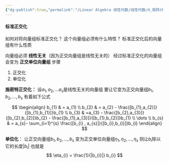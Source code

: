 ```yaml
---
{"dg-publish":true,"permalink":"/Linear Algebra 线性代数/线性代数/4_矩阵计算/4.6 正交向量组与正交矩阵/工具箱：标准正交化/","tags":["线代","工具箱"]}
---
```


#### 标准正交化
如何对将向量组标准正交化？
这个向量组必须有什么特性？
标准正交化后的向量组有什么性质
 
向量组必须 **线性无关**（因为正交向量组是线性无关的）
经过标准正交化的向量组会变为 **正交单位向量组**
步骤
1. 正交化
2. 单位化

**施密特正交化：**
设$a_{1},a_{2},\dots a_{s}$是线性无关的向量组
要让它变为正交向量组$b_{1},b_{2},\dots ,b_{s}$
有着如下公式

$$
\begin{align}
b_{1} & = a_{1} \\
b_{2} & = a_{2} -  \frac{[b_{1},a_{2}]}{[b_{1},b_{1}]}b_{1} \\
b_{3}  & =a_{3} - \frac{[b_{2},a_{3}]}{[b_{2},b_{2}]}b_{2} - \frac{[b_{1},a_{3}]}{[b_{1},b_{2}]}b_{1} \\
\dots \\
b_{s}  & = a_{s}- \sum_{i=1}^{s} \frac{[b_{i} , a_{s}]}{[b_{i},b_{i}]}b_{i}
\end{align}
$$

**单位化**：
让正交向量组$b_{1},b_{2},\dots ,b_{s}$
变为正交单位向量组$\eta_{1} , \eta_{2} , \dots ,\eta_{s}$
则让$b_{i}$除以它的长度$|b_{i}|$
也就是
$$
\eta_{i} = \frac{1}{|b_{i}|} b_{i}
$$

